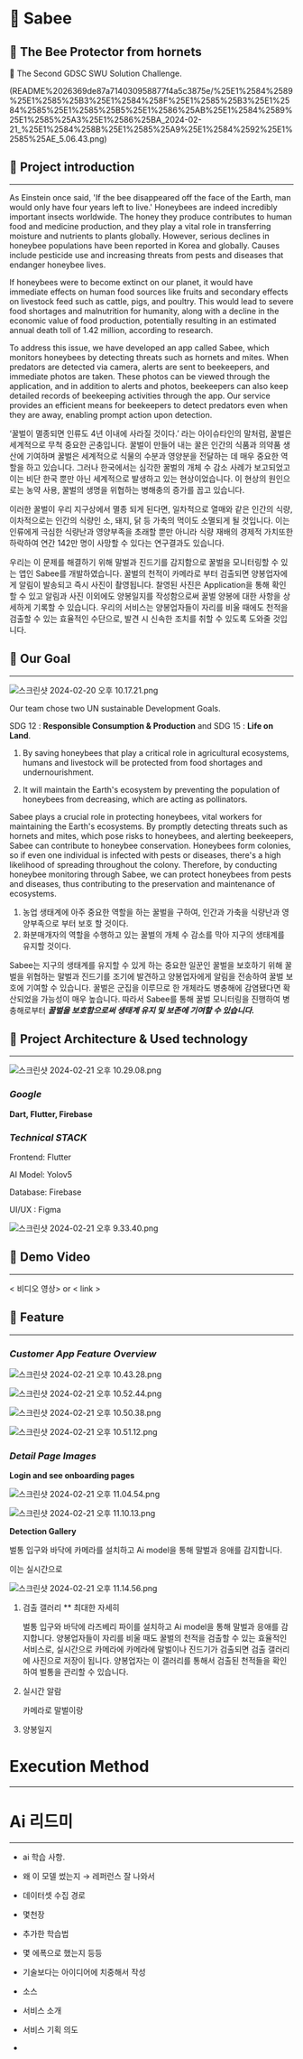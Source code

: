 # 🐝 Sabee
## 🍯 The Bee Protector from hornets
🏫 The Second GDSC SWU Solution Challenge.


(README%2026369de87a714030958877f4a5c3875e/%25E1%2584%2589%25E1%2585%25B3%25E1%2584%258F%25E1%2585%25B3%25E1%2584%2585%25E1%2585%25B5%25E1%2586%25AB%25E1%2584%2589%25E1%2585%25A3%25E1%2586%25BA_2024-02-21_%25E1%2584%258B%25E1%2585%25A9%25E1%2584%2592%25E1%2585%25AE_5.06.43.png)

## 🐝 Project introduction

---

As Einstein once said, 'If the bee disappeared off the face of the Earth, man would only have four years left to live.' Honeybees are indeed incredibly important insects worldwide. The honey they produce contributes to human food and medicine production, and they play a vital role in transferring moisture and nutrients to plants globally. However, serious declines in honeybee populations have been reported in Korea and globally. Causes include pesticide use and increasing threats from pests and diseases that endanger honeybee lives.

If honeybees were to become extinct on our planet, it would have immediate effects on human food sources like fruits and secondary effects on livestock feed such as cattle, pigs, and poultry. This would lead to severe food shortages and malnutrition for humanity, along with a decline in the economic value of food production, potentially resulting in an estimated annual death toll of 1.42 million, according to research.

To address this issue, we have developed an app called Sabee, which monitors honeybees by detecting threats such as hornets and mites. When predators are detected via camera, alerts are sent to beekeepers, and immediate photos are taken. These photos can be viewed through the application, and in addition to alerts and photos, beekeepers can also keep detailed records of beekeeping activities through the app. Our service provides an efficient means for beekeepers to detect predators even when they are away, enabling prompt action upon detection.

‘꿀벌이 멸종되면 인류도 4년 이내에 사라질 것이다.’ 라는 아이슈타인의 말처럼, 꿀벌은 세계적으로 무척 중요한 곤충입니다. 꿀벌이 만들어 내는 꿀은 인간의 식품과 의약품 생산에 기여하며 꿀벌은 세계적으로 식물의 수분과 영양분을 전달하는 데 매우 중요한 역할을 하고 있습니다.  그러나 한국에서는 심각한 꿀벌의 개체 수 감소 사례가 보고되었고 이는 비단 한국 뿐만 아닌 세계적으로 발생하고 있는 현상이었습니다. 이 현상의 원인으로는 농약 사용, 꿀벌의 생명을 위협하는 병해충의 증가를 꼽고 있습니다.

이러한 꿀벌이 우리 지구상에서 멸종 되게 된다면, 일차적으로 열매와 같은 인간의 식량, 이차적으로는 인간의 식량인 소, 돼지, 닭 등 가축의 먹이도 소멸되게 될 것입니다. 이는 인류에게 극심한 식량난과 영양부족을 초래할 뿐만 아니라 식량 재배의 경제적 가치또한 하락하여 연간 142만 명이 사망할 수 있다는 연구결과도 있습니다. 

우리는 이 문제를 해결하기 위해 말벌과 진드기를 감지함으로 꿀벌을 모니터링할 수 있는 앱인 Sabee를 개발하였습니다.  꿀벌의 천적이 카메라로 부터 검출되면 양봉업자에게 알림이 발송되고 즉시 사진이 촬영됩니다. 찰영된 사진은 Application을 통해 확인할 수 있고 알림과 사진 이외에도 양봉일지를 작성함으로써 꿀벌 양봉에 대한 사항을 상세하게 기록할 수 있습니다. 우리의 서비스는 양봉업자들이 자리를 비울 때에도 천적을 검출할 수 있는 효율적인 수단으로, 발견 시 신속한 조치를 취할 수 있도록 도와줄 것입니다. 

## 🐝 Our Goal

---

![스크린샷 2024-02-20 오후 10.17.21.png](README%2026369de87a714030958877f4a5c3875e/%25E1%2584%2589%25E1%2585%25B3%25E1%2584%258F%25E1%2585%25B3%25E1%2584%2585%25E1%2585%25B5%25E1%2586%25AB%25E1%2584%2589%25E1%2585%25A3%25E1%2586%25BA_2024-02-20_%25E1%2584%258B%25E1%2585%25A9%25E1%2584%2592%25E1%2585%25AE_10.17.21.png)

Our team chose two UN sustainable Development Goals.

SDG 12 : **Responsible Consumption & Production**  and SDG 15 : **Life on Land**. 

1. By saving honeybees that play a critical role in agricultural ecosystems, humans and livestock will be protected from food shortages and undernourishment. 

2. It will maintain the Earth's ecosystem by preventing the population of honeybees from decreasing, which are acting as pollinators.

Sabee plays a crucial role in protecting honeybees, vital workers for maintaining the Earth's ecosystems. By promptly detecting threats such as hornets and mites, which pose risks to honeybees, and alerting beekeepers, Sabee can contribute to honeybee conservation. Honeybees form colonies, so if even one individual is infected with pests or diseases, there's a high likelihood of spreading throughout the colony. Therefore, by conducting honeybee monitoring through Sabee, we can protect honeybees from pests and diseases, thus contributing to the preservation and maintenance of ecosystems.

1. 농업 생태계에 아주 중요한 역할을 하는 꿀벌을 구하여, 인간과 가축을 식량난과 영양부족으로 부터 보호 할 것이다. 
2. 화분매개자의 역할을 수행하고 있는 꿀벌의 개체 수 감소를 막아 지구의 생태계를 유지할 것이다.

Sabee는 지구의 생태계를 유지할 수 있게 하는 중요한 일꾼인 꿀벌을 보호하기 위해 꿀벌을 위협하는 말벌과 진드기를 조기에 발견하고 양봉업자에게 알림을 전송하여 꿀벌 보호에 기여할 수 있습니다.  꿀벌은 군집을 이루므로 한 개체라도 병충해에 감염됐다면 확산되었을 가능성이 매우 높습니다. 따라서 Sabee를 통해 꿀벌 모니터링을 진행하여  병충해로부터 ***꿀벌을 보호함으로써 생태계 유지 및 보존에 기여할 수 있습니다.*** 

## 🐝 Project Architecture & Used technology

---

![스크린샷 2024-02-21 오후 10.29.08.png](README%2026369de87a714030958877f4a5c3875e/%25E1%2584%2589%25E1%2585%25B3%25E1%2584%258F%25E1%2585%25B3%25E1%2584%2585%25E1%2585%25B5%25E1%2586%25AB%25E1%2584%2589%25E1%2585%25A3%25E1%2586%25BA_2024-02-21_%25E1%2584%258B%25E1%2585%25A9%25E1%2584%2592%25E1%2585%25AE_10.29.08.png)

### *Google*

**Dart, Flutter, Firebase**

### ***Technical STACK***

Frontend: Flutter

AI Model: Yolov5

Database: Firebase

UI/UX : Figma

![스크린샷 2024-02-21 오후 9.33.40.png](README%2026369de87a714030958877f4a5c3875e/%25E1%2584%2589%25E1%2585%25B3%25E1%2584%258F%25E1%2585%25B3%25E1%2584%2585%25E1%2585%25B5%25E1%2586%25AB%25E1%2584%2589%25E1%2585%25A3%25E1%2586%25BA_2024-02-21_%25E1%2584%258B%25E1%2585%25A9%25E1%2584%2592%25E1%2585%25AE_9.33.40.png)

## 🐝 Demo Video

---

< 비디오 영상> or < link > 

## 🐝 Feature

---

### *Customer App Feature Overview*

![스크린샷 2024-02-21 오후 10.43.28.png](README%2026369de87a714030958877f4a5c3875e/%25E1%2584%2589%25E1%2585%25B3%25E1%2584%258F%25E1%2585%25B3%25E1%2584%2585%25E1%2585%25B5%25E1%2586%25AB%25E1%2584%2589%25E1%2585%25A3%25E1%2586%25BA_2024-02-21_%25E1%2584%258B%25E1%2585%25A9%25E1%2584%2592%25E1%2585%25AE_10.43.28.png)

![스크린샷 2024-02-21 오후 10.52.44.png](README%2026369de87a714030958877f4a5c3875e/%25E1%2584%2589%25E1%2585%25B3%25E1%2584%258F%25E1%2585%25B3%25E1%2584%2585%25E1%2585%25B5%25E1%2586%25AB%25E1%2584%2589%25E1%2585%25A3%25E1%2586%25BA_2024-02-21_%25E1%2584%258B%25E1%2585%25A9%25E1%2584%2592%25E1%2585%25AE_10.52.44.png)

![스크린샷 2024-02-21 오후 10.50.38.png](README%2026369de87a714030958877f4a5c3875e/%25E1%2584%2589%25E1%2585%25B3%25E1%2584%258F%25E1%2585%25B3%25E1%2584%2585%25E1%2585%25B5%25E1%2586%25AB%25E1%2584%2589%25E1%2585%25A3%25E1%2586%25BA_2024-02-21_%25E1%2584%258B%25E1%2585%25A9%25E1%2584%2592%25E1%2585%25AE_10.50.38.png)

![스크린샷 2024-02-21 오후 10.51.12.png](README%2026369de87a714030958877f4a5c3875e/%25E1%2584%2589%25E1%2585%25B3%25E1%2584%258F%25E1%2585%25B3%25E1%2584%2585%25E1%2585%25B5%25E1%2586%25AB%25E1%2584%2589%25E1%2585%25A3%25E1%2586%25BA_2024-02-21_%25E1%2584%258B%25E1%2585%25A9%25E1%2584%2592%25E1%2585%25AE_10.51.12.png)

### ***Detail Page Images***

**Login and see onboarding pages** 

![스크린샷 2024-02-21 오후 11.04.54.png](README%2026369de87a714030958877f4a5c3875e/%25E1%2584%2589%25E1%2585%25B3%25E1%2584%258F%25E1%2585%25B3%25E1%2584%2585%25E1%2585%25B5%25E1%2586%25AB%25E1%2584%2589%25E1%2585%25A3%25E1%2586%25BA_2024-02-21_%25E1%2584%258B%25E1%2585%25A9%25E1%2584%2592%25E1%2585%25AE_11.04.54.png)

![스크린샷 2024-02-21 오후 11.10.13.png](README%2026369de87a714030958877f4a5c3875e/%25E1%2584%2589%25E1%2585%25B3%25E1%2584%258F%25E1%2585%25B3%25E1%2584%2585%25E1%2585%25B5%25E1%2586%25AB%25E1%2584%2589%25E1%2585%25A3%25E1%2586%25BA_2024-02-21_%25E1%2584%258B%25E1%2585%25A9%25E1%2584%2592%25E1%2585%25AE_11.10.13.png)

**Detection Gallery** 

벌통 입구와 바닥에 카메라를 설치하고 Ai model을 통해 말벌과 응애를 감지합니다. 

이는 실시간으로 

![스크린샷 2024-02-21 오후 11.14.56.png](README%2026369de87a714030958877f4a5c3875e/%25E1%2584%2589%25E1%2585%25B3%25E1%2584%258F%25E1%2585%25B3%25E1%2584%2585%25E1%2585%25B5%25E1%2586%25AB%25E1%2584%2589%25E1%2585%25A3%25E1%2586%25BA_2024-02-21_%25E1%2584%258B%25E1%2585%25A9%25E1%2584%2592%25E1%2585%25AE_11.14.56.png)

1. 검출 갤러리 ** 최대한 자세히 
    
    벌통 입구와 바닥에 라즈베리 파이를 설치하고 Ai model을 통해 말벌과 응애를 감지합니다. 양봉업자들이 자리를 비울 때도 꿀벌의 천적을 검출할 수 있는 효율적인 서비스로, 실시간으로 카메라에 카메라에 말벌이나 진드기가 검출되면 검출 갤러리에 사진으로 저장이 됩니다. 양봉업자는 이 갤러리를 통해서 검출된 천적들을 확인하여 벌통을 관리할 수 있습니다. 
    
2. 실시간 알람 
    
    카메라로 말벌이랑 
    
3. 양봉일지  

# **Execution Method**

---

# Ai 리드미

---

- ai 학습 사항.
- 왜 이 모델 썼는지 → 레퍼런스 잘 나와서
- 데이터셋 수집 경로
- 몇천장
- 추가한 학습법
- 몇 에폭으로 했는지 등등

- 기술보다는 아이디어에 치중해서 작성

- 소스
- 서비스 소개
- 서비스 기획 의도
-

